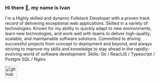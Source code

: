 ### Hi there 👋, my name is Ivan
I'm a Highly skilled and dynamic Fullstack Developer with a proven track record of delivering exceptional web applications. Skilled in a variety of technologies. Known for my ability to quickly adapt to new environments, learn new technologies, and work well with teams to deliver high-quality, scalable, and maintainable software solutions. Committed to driving successful projects from concept to deployment and beyond, and always striving to improve my skills and knowledge to stay ahead in the rapidly-evolving world of software development.
Skills: Go / ReactJS / Typescript / Postgre SQL / Nginx


[<img src='https://cdn.jsdelivr.net/npm/simple-icons@3.0.1/icons/github.svg' alt='github' height='40'>](https://github.com/ivanngyb)

